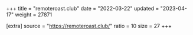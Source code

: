 +++
title = "remoteroast.club"
date = "2022-03-22"
updated = "2023-04-17"
weight = 27871

[extra]
source = "https://remoteroast.club/"
ratio = 10
size = 27
+++
